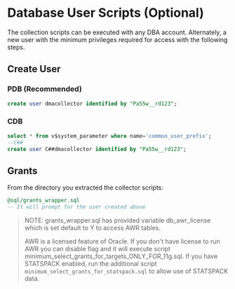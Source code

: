 # Database User Scripts (Optional)

The collection scripts can be executed with any DBA account. Alternately, a new user with the minimum privileges required for access with the following steps.

## Create User

### PDB (Recommended)

```sql
create user dmacollector identified by "Pa55w__rd123";
```

### CDB

```sql
select * from v$system_parameter where name='common_user_prefix';
--C##
create user C##dmacollector identified by "Pa55w__rd123";
```

## Grants

From the directory you extracted the collector scripts:

```sql
@sql/grants_wrapper.sql
-- It will prompt for the user created above
```

> NOTE: grants_wrapper.sql has provided variable db_awr_license which is set default to Y to access AWR tables.
>
> AWR is a licensed feature of Oracle. If you don't have license to run AWR you can disable flag and it will execute script minimum_select_grants_for_targets_ONLY_FOR_11g.sql.
> If you have STATSPACK enabled, run the additional script ```minimum_select_grants_for_statspack.sql``` to allow use of STATSPACK data.


